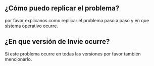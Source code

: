 ## ¿Cómo puedo replicar el problema?
por favor explicanos como replicar el problema paso a paso y en que sistema operativo ocurre.
## ¿En que versión de Invie ocurre?
Si este problema ocurre en todas las versiones por favor también mencionarlo.
